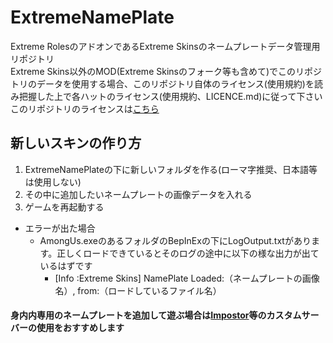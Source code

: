 # ExtremeNamePlate
Extreme RolesのアドオンであるExtreme Skinsのネームプレートデータ管理用リポジトリ<br>
Extreme Skins以外のMOD(Extreme Skinsのフォーク等も含めて)でこのリポジトリのデータを使用する場合、このリポジトリ自体のライセンス(使用規約)を読み把握した上で各ハットのライセンス(使用規約、LICENCE.md)に従って下さい<br>
このリポジトリのライセンスは[こちら](https://github.com/yukieiji/ExtremeNamePlate/blob/main/LICENSE.md)

## 新しいスキンの作り方
1. ExtremeNamePlateの下に新しいフォルダを作る(ローマ字推奨、日本語等は使用しない)
2. その中に追加したいネームプレートの画像データを入れる
3. ゲームを再起動する

- エラーが出た場合
  - AmongUs.exeのあるフォルダのBepInExの下にLogOutput.txtがあります。正しくロードできているとそのログの途中に以下の様な出力が出ているはずです
    - [Info   :Extreme Skins] NamePlate Loaded:（ネームプレートの画像名）, from:（ロードしているファイル名）

#### 身内内専用のネームプレートを追加して遊ぶ場合は[Impostor](https://github.com/Impostor/Impostor)等のカスタムサーバーの使用をおすすめします
